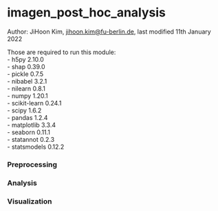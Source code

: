 # imagen_post_hoc_analysis
Author: JiHoon Kim, <jihoon.kim@fu-berlin.de>, last modified 11th January 2022

Those are required to run this module: <br>
    - h5py                               2.10.0 <br>
    - shap                               0.39.0 <br>
    - pickle                             0.7.5 <br>
    - nibabel                            3.2.1 <br>
    - nilearn                            0.8.1 <br>
    - numpy                              1.20.1 <br>
    - scikit-learn                       0.24.1 <br>
    - scipy                              1.6.2 <br>
    - pandas                             1.2.4 <br>
    - matplotlib                         3.3.4 <br>
    - seaborn                            0.11.1 <br>
    - statannot                          0.2.3 <br>
    - statsmodels                        0.12.2 <br>

### Preprocessing





### Analysis





### Visualization


